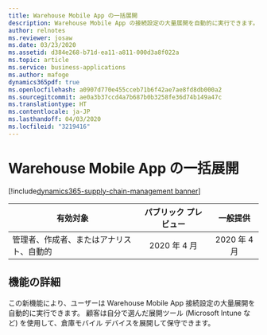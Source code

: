 ```yaml
---
title: Warehouse Mobile App の一括展開
description: Warehouse Mobile App の接続設定の大量展開を自動的に実行できます。
author: relnotes
ms.reviewer: josaw
ms.date: 03/23/2020
ms.assetid: d384e268-b71d-ea11-a811-000d3a8f022a
ms.topic: article
ms.service: business-applications
ms.author: mafoge
dynamics365pdf: true
ms.openlocfilehash: a0907d770e455cceb71b6f42ae7ae8fd8db000a2
ms.sourcegitcommit: ae0a3b37ccd4a7b687b0b3258fe36d74b149a47c
ms.translationtype: HT
ms.contentlocale: ja-JP
ms.lasthandoff: 04/03/2020
ms.locfileid: "3219416"
---
```

# <a name="mass-deployment-for-warehouse-mobile-app"></a>Warehouse Mobile App の一括展開
[!include[dynamics365-supply-chain-management banner](../includes/dynamics365-supply-chain-management.md)]

| 有効対象    |  パブリック プレビュー | 一般提供 | 
| ---------- | :----------: |:----------: |
|管理者、作成者、またはアナリスト、自動的|2020 年 4 月| 2020 年 4 月|






## <a name="feature-details"></a>機能の詳細
<!--feature detail start -->
この新機能により、ユーザーは Warehouse Mobile App 接続設定の大量展開を自動的に実行できます。 顧客は自分で選んだ展開ツール (Microsoft Intune など) を使用して、倉庫モバイル デバイスを展開して保守できます。
<!--feature detail end -->










